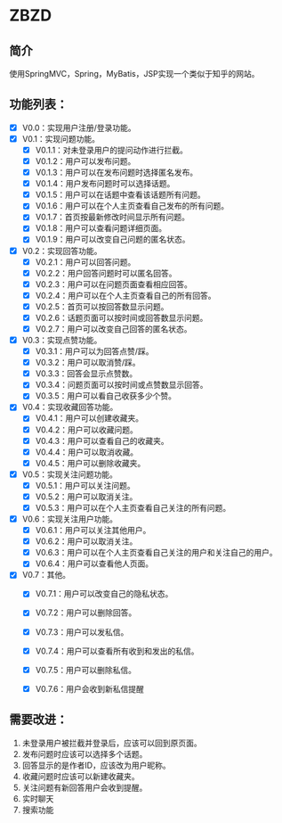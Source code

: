 # ZBZD
## 简介
使用SpringMVC，Spring，MyBatis，JSP实现一个类似于知乎的网站。

## 功能列表：
* [x] V0.0：实现用户注册/登录功能。 
* [x] V0.1：实现问题功能。
   - [x] V0.1.1：对未登录用户的提问动作进行拦截。
   - [x] V0.1.2：用户可以发布问题。
   - [x] V0.1.3：用户可以在发布问题时选择匿名发布。
   - [x] V0.1.4：用户发布问题时可以选择话题。
   - [x] V0.1.5：用户可以在话题中查看该话题所有问题。 
   - [x] V0.1.6：用户可以在个人主页查看自己发布的所有问题。
   - [x] V0.1.7：首页按最新修改时间显示所有问题。
   - [x] V0.1.8：用户可以查看问题详细页面。
   - [x] V0.1.9：用户可以改变自己问题的匿名状态。   
* [x] V0.2：实现回答功能。
   - [x] V0.2.1：用户可以回答问题。
   - [x] V0.2.2：用户回答问题时可以匿名回答。
   - [x] V0.2.3：用户可以在问题页面查看相应回答。
   - [x] V0.2.4：用户可以在个人主页查看自己的所有回答。
   - [x] V0.2.5：首页可以按回答数显示问题。
   - [x] V0.2.6：话题页面可以按时间或回答数显示问题。
   - [x] V0.2.7：用户可以改变自己回答的匿名状态。
* [x] V0.3：实现点赞功能。
   - [x] V0.3.1：用户可以为回答点赞/踩。
   - [x] V0.3.2：用户可以取消赞/踩。
   - [x] V0.3.3：回答会显示点赞数。
   - [x] V0.3.4：问题页面可以按时间或点赞数显示回答。
   - [x] V0.3.5：用户可以看自己收获多少个赞。
* [x] V0.4：实现收藏回答功能。
   - [x] V0.4.1：用户可以创建收藏夹。
   - [x] V0.4.2：用户可以收藏问题。
   - [x] V0.4.3：用户可以查看自己的收藏夹。
   - [x] V0.4.4：用户可以取消收藏。
   - [x] V0.4.5：用户可以删除收藏夹。
* [x] V0.5：实现关注问题功能。
   - [x] V0.5.1：用户可以关注问题。
   - [x] V0.5.2：用户可以取消关注。
   - [x] V0.5.3：用户可以在个人主页查看自己关注的所有问题。
* [x] V0.6：实现关注用户功能。
   - [x] V0.6.1：用户可以关注其他用户。
   - [x] V0.6.2：用户可以取消关注。
   - [x] V0.6.3：用户可以在个人主页查看自己关注的用户和关注自己的用户。
   - [x] V0.6.4：用户可以查看他人页面。
 * [x] V0.7：其他。
    - [x] V0.7.1：用户可以改变自己的隐私状态。
    - [x] V0.7.2：用户可以删除回答。
    - [x] V0.7.3：用户可以发私信。
    - [x] V0.7.4：用户可以查看所有收到和发出的私信。
    - [x] V0.7.5：用户可以删除私信。
    - [x] V0.7.6：用户会收到新私信提醒


## 需要改进：
1. 未登录用户被拦截并登录后，应该可以回到原页面。
2. 发布问题时应该可以选择多个话题。
3. 回答显示的是作者ID，应该改为用户昵称。
4. 收藏问题时应该可以新建收藏夹。
5. 关注问题有新回答用户会收到提醒。
6. 实时聊天
7. 搜索功能